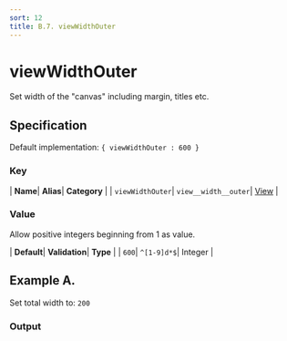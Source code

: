 ```yaml
---
sort: 12
title: B.7. viewWidthOuter
---
```

# viewWidthOuter

Set width of the "canvas" including margin, titles etc.


## Specification

Default implementation: ```{ viewWidthOuter : 600 }```

### Key

| **Name**| **Alias**| **Category** |
| ```viewWidthOuter```| ```view__width__outer```| [View](../options/#view) |

### Value

Allow positive integers beginning from 1 as value.

| **Default**| **Validation**| **Type** |
| ```600```| ```^[1-9]d*$```| Integer |



## Example A.

Set total width to: ```200```

### Output

  <div id="a">
      <script> 
          d3.statosio( 
    file, 
    "name", 
    [ "mobile" ], 
    { "viewWidthOuter" : 200, "view__dom_id" : "a" }
)

      </script>
  </div>

Open output in a [blank window](../sources/viewWidthOuter--example-a.html){:target="_self"}. 
Download examples [as zip](../sources/viewWidthOuter.zip){:target="_blank"}. 

### Parameters

This dataset shows the mobile google pagerank performance score for a certain website.

| | **Value** | **Type** |
|------:|:------|:------|
| **Source** | ["https://docs.statosio.com/data/performance.json"](https://docs.statosio.com/data/performance.json) |  |
| **X** | ```"name"``` | String |
| **Y** | ```[ "mobile" ]``` | Array |
| **Options** | ```{ "viewWidthOuter" : 200 }``` | Object |


### Javascript

* Invoke Function

```javascript
d3.statosio( 
    file, 
    "name", 
    [ "mobile" ], 
    { "viewWidthOuter" : 200 }
)
```

* HTML Implementation

```html
<!DOCTYPE html>
<head>
    <title>docs.statosio - viewWidthOuter</title>
    <meta content="text/html;charset=utf-8" http-equiv="Content-Type">
    <meta content="utf-8" http-equiv="encoding">
    <script src="https://cdnjs.cloudflare.com/ajax/libs/d3/6.2.0/d3.js"></script>
    <script src="https://cdnjs.cloudflare.com/ajax/libs/statosio/0.9/statosio.js"></script>
</head>
<body>
    <script>
        d3.json( "https://docs.statosio.com/data/performance.json" )
            .then( ( file ) => {
                d3.statosio( 
                    file, 
                    "name", 
                    [ "mobile" ], 
                    { "viewWidthOuter" : 200 }
                )
            } )
    </script>
</body>
```
### Ruby

* Gem Install

```bash
gem install statosio
gem install prawn
gem install prawn-svg
gem install open-uri
```

* Implementation

```ruby
require "statosio"

require "open-uri"
require "prawn"
require "prawn-svg"

url = "https://docs.statosio.com/data/performance.json"
file = OpenURI::open_uri( url ).read
dataset = JSON.parse( file )

statosio = Statosio::Generate.new
chart = statosio.svg(
    dataset: dataset,
    x: "name", 
    y: [ "mobile" ],
    options: {"viewWidthOuter"=>200}
    
)

Prawn::Document.generate( "statosio.pdf" ) do | pdf |
  pdf.svg( chart, width: 500 )
end
```
## Example B.

Set total width to: ```800```

### Output

  <div id="b">
      <script> 
          d3.statosio( 
    file, 
    "name", 
    [ "mobile" ], 
    { "viewWidthOuter" : 800, "view__dom_id" : "b" }
)

      </script>
  </div>

Open output in a [blank window](../sources/viewWidthOuter--example-b.html){:target="_self"}. 
Download examples [as zip](../sources/viewWidthOuter.zip){:target="_blank"}. 

### Parameters

This dataset shows the mobile google pagerank performance score for a certain website.

| | **Value** | **Type** |
|------:|:------|:------|
| **Source** | ["https://docs.statosio.com/data/performance.json"](https://docs.statosio.com/data/performance.json) |  |
| **X** | ```"name"``` | String |
| **Y** | ```[ "mobile" ]``` | Array |
| **Options** | ```{ "viewWidthOuter" : 800 }``` | Object |


### Javascript

* Invoke Function

```javascript
d3.statosio( 
    file, 
    "name", 
    [ "mobile" ], 
    { "viewWidthOuter" : 800 }
)
```

* HTML Implementation

```html
<!DOCTYPE html>
<head>
    <title>docs.statosio - viewWidthOuter</title>
    <meta content="text/html;charset=utf-8" http-equiv="Content-Type">
    <meta content="utf-8" http-equiv="encoding">
    <script src="https://cdnjs.cloudflare.com/ajax/libs/d3/6.2.0/d3.js"></script>
    <script src="https://cdnjs.cloudflare.com/ajax/libs/statosio/0.9/statosio.js"></script>
</head>
<body>
    <script>
        d3.json( "https://docs.statosio.com/data/performance.json" )
            .then( ( file ) => {
                d3.statosio( 
                    file, 
                    "name", 
                    [ "mobile" ], 
                    { "viewWidthOuter" : 800 }
                )
            } )
    </script>
</body>
```
### Ruby

* Gem Install

```bash
gem install statosio
gem install prawn
gem install prawn-svg
gem install open-uri
```

* Implementation

```ruby
require "statosio"

require "open-uri"
require "prawn"
require "prawn-svg"

url = "https://docs.statosio.com/data/performance.json"
file = OpenURI::open_uri( url ).read
dataset = JSON.parse( file )

statosio = Statosio::Generate.new
chart = statosio.svg(
    dataset: dataset,
    x: "name", 
    y: [ "mobile" ],
    options: {"viewWidthOuter"=>800}
    
)

Prawn::Document.generate( "statosio.pdf" ) do | pdf |
  pdf.svg( chart, width: 500 )
end
```
